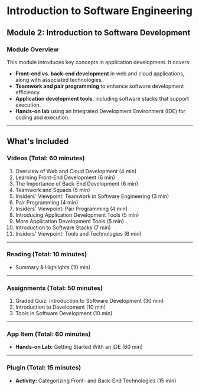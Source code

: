 # **Introduction to Software Engineering**  
## **Module 2: Introduction to Software Development**  

### **Module Overview**  
This module introduces key concepts in application development. It covers:  
- **Front-end vs. back-end development** in web and cloud applications, along with associated technologies.  
- **Teamwork and pair programming** to enhance software development efficiency.  
- **Application development tools**, including software stacks that support execution.  
- **Hands-on lab** using an Integrated Development Environment (IDE) for coding and execution.  

---

## **What's Included**  

### **Videos (Total: 60 minutes)**
1. Overview of Web and Cloud Development (4 min)  
2. Learning Front-End Development (6 min)  
3. The Importance of Back-End Development (6 min)  
4. Teamwork and Squads (5 min)  
5. Insiders' Viewpoint: Teamwork in Software Engineering (3 min)  
6. Pair Programming (4 min)  
7. Insiders' Viewpoint: Pair Programming (4 min)  
8. Introducing Application Development Tools (5 min)  
9. More Application Development Tools (5 min)  
10. Introduction to Software Stacks (7 min)  
11. Insiders' Viewpoint: Tools and Technologies (6 min)  

---

### **Reading (Total: 10 minutes)**
- Summary & Highlights (10 min)  

---

### **Assignments (Total: 50 minutes)**
1. Graded Quiz: Introduction to Software Development (30 min)  
2. Introduction to Development (10 min)  
3. Tools in Software Development (10 min)  

---

### **App Item (Total: 60 minutes)**
- **Hands-on Lab:** Getting Started With an IDE (60 min)  

---

### **Plugin (Total: 15 minutes)**
- **Activity:** Categorizing Front- and Back-End Technologies (15 min)  
